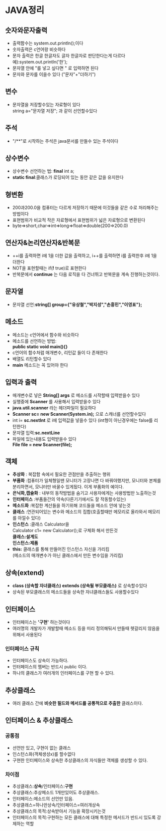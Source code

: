 # JAVA정리
## 숫자와문자출력
* 출력함수는 system.out.println();이다
* 숫자출력은 c언어랑 비슷하다
* 문자 출력은 한글 한글자도 글자 한글자로 판단한다는게 다르다 
예):system.out.println('한');
* 문자열 안에 "를 넣고 싶다면 \" 로 입력하면 된다
* 문자와 문자를 이을수 있다 ("문자"+"더하기")
## 변수
* 문자열을 저장할수있는 자료형이 있다\
string a="문자열 저장"; 과 같이 선언할수있다
## 주석
* "/**"로 시작하는 주석은 java문서를 만들수 있는 주석이다
## 상수변수
* 상수변수 선언하는 법: __final__ int a;
* __static final__:클래스가 로딩되어 있는 동안 같은 값을 유지한다
## 형변환
* 200과200.0을 컴퓨터는 다르게 저장하기 때문에 이것들을 같은 수로 처리해주는 방법이다
* 표현범위가 비교적 작은 자료형에서 표현범위가 넓은 자료형으로 변환된다
* byte=>short,char=>int=>long=>float=>double(200=>200.0)
## 연산자&논리연산자&반복문
* ++i를 출력하면 i에 1을 더한 값을 출력하고, i++를 출력하면 i를 출력한후 i에 1을 더한다
* NOT을 표현할때는 if(__!__ true)로 표현한다
* 반복문에서 __continue__ 는 다음 로직을 다 건너뛰고 반복문을 계속 진행하는것이다.
## 문자열
* 문자열 선언:__string[] group={"유상철","박지성","손흥민","이영표"};__
## 메소드
* 메소드는 c언어에서 함수와 비슷하다
* 메소드를 선언하는 방법:   
__public static void main(){}__
* c언어의 함수처럼 매개변수, 리턴값 들이 다 존재한다
* 배열도 리턴할수 있다
* __main__ 메소드는 꼭 있어야 한다
## 입력과 출력
*  매개변수로 넣은 __String[] args__ 로 메소드를 시작할때 입력받을수 있다
* 실행중에 __Scanner__ 를 사용해서 입력받을수 있다
* __java.util.scanner__ 라는 헤더파일이 필요하다
* __Scanner sc= new Scanner(System.in);__ 으로 스캐너를 선언할수있다
* int i= __sc.nextInt__ 로 i에 입력값을 넣을수 있다
(int형이 아닌경우에는 false를 리턴한다)
* 문자열 입력:__sc.nextLine__
* 파일에 있는내용도 입력받을수 있다   
__File file = new Scanner(file);__
## 객체
* __추상화__ : 복잡함 속에서 필요한 관점만을 추출하는 행위
* __부품화__ :컴퓨터가 일체형일땐 모니터가 고장나면 다 바꿔야했지만, 모니터와 본체를 분리하면서, 모니터만 바꿀수 있게됬다. 이게 부품화의 예이다.
* __은닉화,캡슐화__ : 내부의 동작밤법을 숨기고 사용자에게는 사용방법만 노출하는것
* __인터페이스__ :부품들간의 약속(다른기기에서도 잘 작동할수있는)
* __메소드화__ :복잡한 계산들을 하기위해 코드들을 메소드 안에 넣는것
* __클래스__ :연관되어있는 변수와 메소드의 집합(호출할때만 메모리로 올라와서 메모리를 아낄수 있다)
* __인스턴스__ :클래스 Calculator을   
 Calculator c1= new Calculator();로 구체화 해서 만든것   
 __클래스:설계도__   
 __인스턴스:제품__   
 * __this:__ 클래스를 통해 만들어진 인스턴스 자신을 가리킴   
 (메소드의 매개변수가 아닌 클래스에서 만든 변수임을 가리킴)
 ## 상속(extend)
* __class (상속할 자녀클래스) extends (상속될 부모클래스)__ 로 상속할수있다
 * 상속된 부모클래스의 메소드들을 상속한 자녀클래스들도 사용할수있다


## 인터페이스
* 인터페이스는 __'구현'__ 하는것이다
* 여러명의 개발자가 개발할때 메소드 등을 미리 정의해둬서 만들때 헷갈리지 않음을 위해서 사용된다
### 인터페이스 규칙
* 인터페이스도 상속이 가능하다.
* 인터페이스의 멤버는 반드시 public 이다.
* 하나의 클래스가 여러개의 인터페이스를 구현 할 수 있다.

## 추상클래스
* 여러 클래스 간에 __비슷한 필드와 메서드를 공통적으로 추출한__ 클래스이다.

## 인터페이스 & 추상클래스
### 공통점
* 선언만 있고, 구현이 없는 클래스
* 인스턴스화(객체생성x)를 할수없다
* 구현한 인터페이스와 상속한 추상클래스의 자식들만 객체를 생성할 수 있다.

### 차이점
* 추상클래스:__상속__/인터페이스:__구현__
* 추상클래스:추상메소드 1개만있어도 추상클래스.
* 인터페이스:메소드의 선언만 있음.
* 추상클래스=하나만상속/인터페이스=여러개상속
* 추상클래스의 목적:상속받아서 기능을 확장시키는것
* 인터페이스의 목적:구현하는 모든 클래스에 대해 특정한 메서드가 반드시 있도록 강제하는 역할
